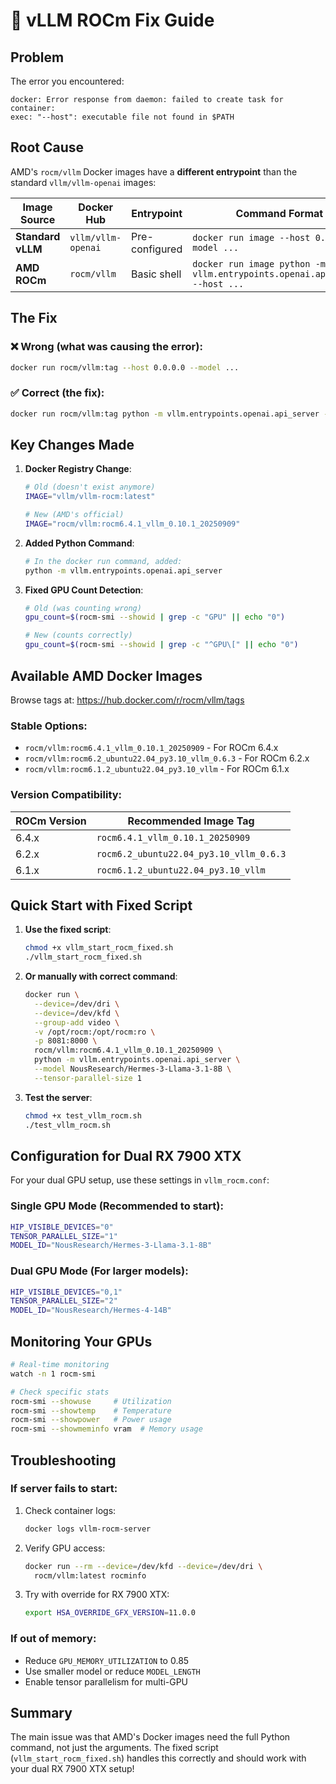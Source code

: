 # 🔧 vLLM ROCm Fix Guide

## Problem
The error you encountered:
```
docker: Error response from daemon: failed to create task for container: 
exec: "--host": executable file not found in $PATH
```

## Root Cause
AMD's `rocm/vllm` Docker images have a **different entrypoint** than the standard `vllm/vllm-openai` images:

| Image Source | Docker Hub | Entrypoint | Command Format |
|-------------|------------|------------|----------------|
| **Standard vLLM** | `vllm/vllm-openai` | Pre-configured | `docker run image --host 0.0.0.0 --model ...` |
| **AMD ROCm** | `rocm/vllm` | Basic shell | `docker run image python -m vllm.entrypoints.openai.api_server --host ...` |

## The Fix

### ❌ Wrong (what was causing the error):
```bash
docker run rocm/vllm:tag --host 0.0.0.0 --model ...
```

### ✅ Correct (the fix):
```bash
docker run rocm/vllm:tag python -m vllm.entrypoints.openai.api_server --host 0.0.0.0 --model ...
```

## Key Changes Made

1. **Docker Registry Change**:
   ```bash
   # Old (doesn't exist anymore)
   IMAGE="vllm/vllm-rocm:latest"
   
   # New (AMD's official)
   IMAGE="rocm/vllm:rocm6.4.1_vllm_0.10.1_20250909"
   ```

2. **Added Python Command**:
   ```bash
   # In the docker run command, added:
   python -m vllm.entrypoints.openai.api_server
   ```

3. **Fixed GPU Count Detection**:
   ```bash
   # Old (was counting wrong)
   gpu_count=$(rocm-smi --showid | grep -c "GPU" || echo "0")
   
   # New (counts correctly)
   gpu_count=$(rocm-smi --showid | grep -c "^GPU\[" || echo "0")
   ```

## Available AMD Docker Images

Browse tags at: https://hub.docker.com/r/rocm/vllm/tags

### Stable Options:
- `rocm/vllm:rocm6.4.1_vllm_0.10.1_20250909` - For ROCm 6.4.x
- `rocm/vllm:rocm6.2_ubuntu22.04_py3.10_vllm_0.6.3` - For ROCm 6.2.x
- `rocm/vllm:rocm6.1.2_ubuntu22.04_py3.10_vllm` - For ROCm 6.1.x

### Version Compatibility:
| ROCm Version | Recommended Image Tag |
|-------------|----------------------|
| 6.4.x | `rocm6.4.1_vllm_0.10.1_20250909` |
| 6.2.x | `rocm6.2_ubuntu22.04_py3.10_vllm_0.6.3` |
| 6.1.x | `rocm6.1.2_ubuntu22.04_py3.10_vllm` |

## Quick Start with Fixed Script

1. **Use the fixed script**:
   ```bash
   chmod +x vllm_start_rocm_fixed.sh
   ./vllm_start_rocm_fixed.sh
   ```

2. **Or manually with correct command**:
   ```bash
   docker run \
     --device=/dev/dri \
     --device=/dev/kfd \
     --group-add video \
     -v /opt/rocm:/opt/rocm:ro \
     -p 8081:8000 \
     rocm/vllm:rocm6.4.1_vllm_0.10.1_20250909 \
     python -m vllm.entrypoints.openai.api_server \
     --model NousResearch/Hermes-3-Llama-3.1-8B \
     --tensor-parallel-size 1
   ```

3. **Test the server**:
   ```bash
   chmod +x test_vllm_rocm.sh
   ./test_vllm_rocm.sh
   ```

## Configuration for Dual RX 7900 XTX

For your dual GPU setup, use these settings in `vllm_rocm.conf`:

### Single GPU Mode (Recommended to start):
```bash
HIP_VISIBLE_DEVICES="0"
TENSOR_PARALLEL_SIZE="1"
MODEL_ID="NousResearch/Hermes-3-Llama-3.1-8B"
```

### Dual GPU Mode (For larger models):
```bash
HIP_VISIBLE_DEVICES="0,1"
TENSOR_PARALLEL_SIZE="2"
MODEL_ID="NousResearch/Hermes-4-14B"
```

## Monitoring Your GPUs

```bash
# Real-time monitoring
watch -n 1 rocm-smi

# Check specific stats
rocm-smi --showuse     # Utilization
rocm-smi --showtemp    # Temperature
rocm-smi --showpower   # Power usage
rocm-smi --showmeminfo vram  # Memory usage
```

## Troubleshooting

### If server fails to start:
1. Check container logs:
   ```bash
   docker logs vllm-rocm-server
   ```

2. Verify GPU access:
   ```bash
   docker run --rm --device=/dev/kfd --device=/dev/dri \
     rocm/vllm:latest rocminfo
   ```

3. Try with override for RX 7900 XTX:
   ```bash
   export HSA_OVERRIDE_GFX_VERSION=11.0.0
   ```

### If out of memory:
- Reduce `GPU_MEMORY_UTILIZATION` to 0.85
- Use smaller model or reduce `MODEL_LENGTH`
- Enable tensor parallelism for multi-GPU

## Summary

The main issue was that AMD's Docker images need the full Python command, not just the arguments. The fixed script (`vllm_start_rocm_fixed.sh`) handles this correctly and should work with your dual RX 7900 XTX setup!
